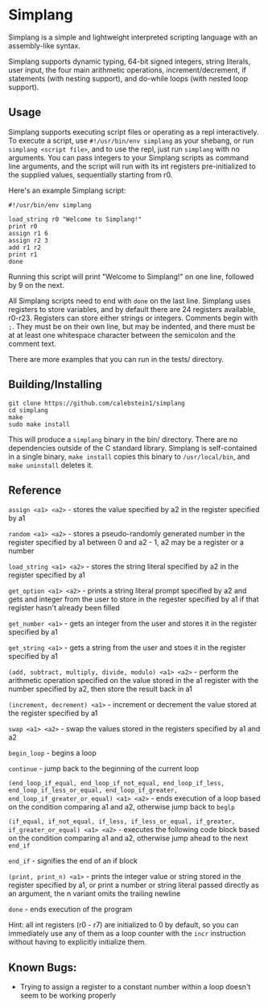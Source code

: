 # Simplang

Simplang is a simple and lightweight interpreted scripting language with an assembly-like syntax.

Simplang supports dynamic typing, 64-bit signed integers, string literals, user input, the four main arithmetic operations, increment/decrement, if statements (with nesting support), and do-while loops (with nested loop support).

## Usage

Simplang supports executing script files or operating as a repl interactively.
To execute a script, use `#!/usr/bin/env simplang` as your shebang, or run `simplang <script file>`, and to use the repl, just run `simplang` with no arguments.
You can pass integers to your Simplang scripts as command line arguments, and the script will run with its int registers pre-initialized to the supplied values, sequentially starting from r0.

Here's an example Simplang script:

```
#!/usr/bin/env simplang

load_string r0 "Welcome to Simplang!"
print r0
assign r1 6
assign r2 3
add r1 r2
print r1
done
```

Running this script will print "Welcome to Simplang!" on one line, followed by 9 on the next.

All Simplang scripts need to end with `done` on the last line.
Simplang uses registers to store variables, and by default there are 24 registers available, r0-r23.
Registers can store either strings or integers.
Comments begin with `;`.
They must be on their own line, but may be indented, and there must be at at least one whitespace character between the semicolon and the comment text.

There are more examples that you can run in the tests/ directory.

## Building/Installing

```
git clone https://github.com/calebstein1/simplang
cd simplang
make
sudo make install
```

This will produce a `simplang` binary in the bin/ directory.
There are no dependencies outside of the C standard library.
Simplang is self-contained in a single binary, `make install` copies this binary to `/usr/local/bin`, and `make uninstall` deletes it.

## Reference

`assign <a1> <a2>` - stores the value specified by a2 in the register specified by a1

`random <a1> <a2>` - stores a pseudo-randomly generated number in the register specified by a1 between 0 and a2 - 1, a2 may be a register or a number

`load_string <a1> <a2>` - stores the string literal specified by a2 in the register specified by a1

`get_option <a1> <a2>` - prints a string literal prompt specified by a2 and gets and integer from the user to store in the regester specified by a1 if that register hasn't already been filled

`get_number <a1>` - gets an integer from the user and stores it in the register specified by a1

`get_string <a1>` - gets a string from the user and stoes it in the register specified by a1

`(add, subtract, multiply, divide, modulo) <a1> <a2>` - perform the arithmetic operation specified on the value stored in the a1 register with the number specified by a2, then store the result back in a1

`(increment, decrement) <a1>` - increment or decrement the value stored at the register specified by a1

`swap <a1> <a2>` - swap the values stored in the registers specified by a1 and a2

`begin_loop` - begins a loop

`continue` - jump back to the beginning of the current loop

`(end_loop_if_equal, end_loop_if_not_equal, end_loop_if_less, end_loop_if_less_or_equal, end_loop_if_greater, end_loop_if_greater_or_equal) <a1> <a2>` - ends execution of a loop based on the condition comparing a1 and a2, otherwise jump back to `beglp`

`(if_equal, if_not_equal, if_less, if_less_or_equal, if_greater, if_greater_or_equal) <a1> <a2>` - executes the following code block based on the condition comparing a1 and a2, otherwise jump ahead to the next `end_if`

`end_if` - signifies the end of an if block

`(print, print_n) <a1>` - prints the integer value or string stored in the register specified by a1, or print a number or string literal passed directly as an argument, the n variant omits the trailing newline

`done` - ends execution of the program

Hint: all int registers (r0 - r7) are initialized to 0 by default, so you can immediately use any of them as a loop counter with the `incr` instruction without having to explicitly initialize them.

## Known Bugs:
- Trying to assign a register to a constant number within a loop doesn't seem to be working properly
